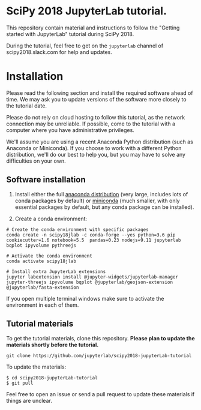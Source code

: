 # SciPy 2018 JupyterLab tutorial.

This repository contain material and instructions to follow the "Getting started with JupyterLab" tutorial during SciPy 2018.

During the tutorial, feel free to get on the `jupyterlab` channel of scipy2018.slack.com for help and updates.

# Installation

Please read the following section and install the required software ahead of
time. We may ask you to update versions of the software more closely to the
tutorial date.

Please do not rely on cloud hosting to follow this tutorial, as the network
connection may be unreliable. If possible, come to the tutorial with a computer
where you have administrative privileges.

We'll assume you are using a recent Anaconda Python distribution (such as Anaconda or
Miniconda). If you choose to work with a different Python distribution, we'll do
our best to help you, but you may have to solve any difficulties on your own.

## Software installation

1. Install either the full [anaconda
   distribution](https://www.anaconda.com/download/) (very large, includes lots
   of conda packages by default) or
   [miniconda](https://conda.io/miniconda.html) (much smaller, with only
   essential packages by default, but any conda package can be installed).

2. Create a conda environment:

```
# Create the conda environment with specific packages
conda create -n scipy18jlab -c conda-forge --yes python=3.6 pip cookiecutter=1.6 notebook=5.5  pandas=0.23 nodejs=9.11 jupyterlab bqplot ipyvolume pythreejs

# Activate the conda environment
conda activate scipy18jlab

# Install extra JupyterLab extensions
jupyter labextension install @jupyter-widgets/jupyterlab-manager jupyter-threejs ipyvolume bqplot @jupyterlab/geojson-extension @jupyterlab/fasta-extension
```

If you open multiple terminal windows make sure to activate the environment in each of them.

## Tutorial materials

To get the tutorial materials, clone this repository. **Please plan to update the materials shortly before the tutorial.**

```
git clone https://github.com/jupyterlab/scipy2018-jupyterLab-tutorial
```

To update the materials:
```
$ cd scipy2018-jupyterLab-tutorial
$ git pull
```

Feel free to open an issue or send a pull request to update these materials if things are unclear.
